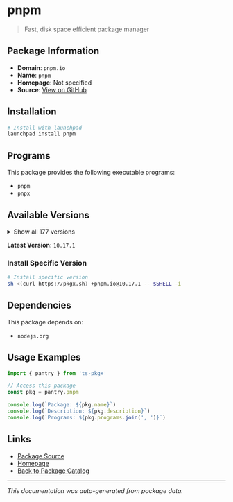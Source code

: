 # pnpm

> Fast, disk space efficient package manager

## Package Information

- **Domain**: `pnpm.io`
- **Name**: `pnpm`
- **Homepage**: Not specified
- **Source**: [View on GitHub](https://github.com/pkgxdev/pantry/tree/main/projects/pnpm.io/package.yml)

## Installation

```bash
# Install with launchpad
launchpad install pnpm
```

## Programs

This package provides the following executable programs:

- `pnpm`
- `pnpx`

## Available Versions

<details>
<summary>Show all 177 versions</summary>

- `10.17.1`, `10.17.0`, `10.16.1`, `10.16.0`, `10.15.1`
- `10.15.0`, `10.14.0`, `10.13.1`, `10.13.0`, `10.12.4`
- `10.12.3`, `10.12.2`, `10.12.1`, `10.12.0`, `10.11.1`
- `10.11.0`, `10.10.0`, `10.9.0`, `10.8.1`, `10.8.0`
- `10.7.1`, `10.7.0`, `10.6.5`, `10.6.4`, `10.6.3`
- `10.6.2`, `10.6.1`, `10.6.0`, `10.5.2`, `10.5.1`
- `10.5.0`, `10.4.1`, `10.4.0`, `10.3.0`, `10.2.1`
- `10.2.0`, `10.1.0`, `10.0.0`, `9.15.9`, `9.15.8`
- `9.15.7`, `9.15.6`, `9.15.5`, `9.15.4`, `9.15.3`
- `9.15.2`, `9.15.1`, `9.15.0`, `9.14.4`, `9.14.3`
- `9.14.2`, `9.14.1`, `9.13.2`, `9.13.1`, `9.13.0`
- `9.12.3`, `9.12.2`, `9.12.1`, `9.12.0`, `9.11.0`
- `9.10.0`, `9.9.0`, `9.8.0`, `9.7.1`, `9.7.0`
- `9.6.0`, `9.5.0`, `9.4.0`, `9.3.0`, `9.2.0`
- `9.1.4`, `9.1.3`, `9.1.2`, `9.1.1`, `9.1.0`
- `9.0.6`, `9.0.5`, `9.0.4`, `9.0.3`, `9.0.2`
- `9.0.1`, `9.0.0`, `8.15.9`, `8.15.8`, `8.15.7`
- `8.15.6`, `8.15.5`, `8.15.4`, `8.15.3`, `8.15.2`
- `8.15.1`, `8.15.0`, `8.14.3`, `8.14.2`, `8.14.1`
- `8.14.0`, `8.13.1`, `8.12.1`, `8.12.0`, `8.11.0`
- `8.10.5`, `8.10.4`, `8.10.3`, `8.10.2`, `8.10.1`
- `8.10.0`, `8.9.2`, `8.9.1`, `8.9.0`, `8.8.0`
- `8.7.6`, `8.7.5`, `8.7.4`, `8.7.3`, `8.7.1`
- `8.7.0`, `8.6.12`, `8.6.11`, `8.6.10`, `8.6.9`
- `8.6.8`, `8.6.7`, `8.6.6`, `8.6.5`, `8.6.4`
- `8.6.3`, `8.6.2`, `8.6.1`, `8.6.0`, `8.5.1`
- `8.5.0`, `8.4.0`, `8.3.1`, `8.3.0`, `8.2.0`
- `8.1.1`, `8.1.0`, `8.0.0`, `7.33.7`, `7.33.6`
- `7.33.5`, `7.33.4`, `7.33.3`, `7.33.2`, `7.33.1`
- `7.33.0`, `7.32.5`, `7.32.4`, `7.32.3`, `7.32.2`
- `7.32.1`, `7.32.0`, `7.31.0`, `7.30.5`, `7.30.3`
- `7.30.1`, `7.30.0`, `7.29.3`, `7.29.1`, `7.29.0`
- `7.28.0`, `7.27.1`, `7.27.0`, `7.26.3`, `7.26.2`
- `7.26.1`, `7.26.0`, `7.25.1`, `7.25.0`, `7.24.3`
- `7.24.2`, `7.23.0`, `7.22.0`, `7.21.0`, `7.20.0`
- `7.19.0`, `7.18.2`

</details>

**Latest Version**: `10.17.1`

### Install Specific Version

```bash
# Install specific version
sh <(curl https://pkgx.sh) +pnpm.io@10.17.1 -- $SHELL -i
```

## Dependencies

This package depends on:

- `nodejs.org`

## Usage Examples

```typescript
import { pantry } from 'ts-pkgx'

// Access this package
const pkg = pantry.pnpm

console.log(`Package: ${pkg.name}`)
console.log(`Description: ${pkg.description}`)
console.log(`Programs: ${pkg.programs.join(', ')}`)
```

## Links

- [Package Source](https://github.com/pkgxdev/pantry/tree/main/projects/pnpm.io/package.yml)
- [Homepage](#)
- [Back to Package Catalog](../../package-catalog.md)

---

*This documentation was auto-generated from package data.*
